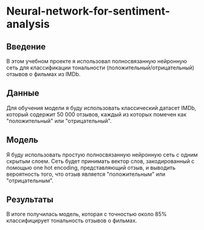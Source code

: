 # Neural-network-for-sentiment-analysis

## Введение
В этом учебном проекте я использовал полносвязанную нейронную сеть для классификации тональности (положительный/отрицательный) отзывов о фильмах из IMDb.

## Данные
Для обучения модели я буду использовать классический датасет IMDb, который содержит 50 000 отзывов, каждый из которых помечен как "положительный" или "отрицательный".

## Модель
Я буду использовать простую полносвязанную нейронную сеть с одним скрытым слоем. Сеть будет принимать вектор слов, закодированный с помощью one hot encoding, представляющий отзыв, и выводить вероятность того, что отзыв является "положительным" или "отрицательным".

## Результаты
В итоге получилась модель, которая с точностью около 85% классифицирует тональность отзывов о фильмах.
